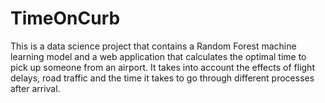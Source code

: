 # TimeOnCurb
This is a data science project that contains a Random Forest machine learning model and a web application that calculates the optimal time to pick up someone from an airport. It takes into account the effects of flight delays, road traffic and the time it takes to go through different processes after arrival. 
